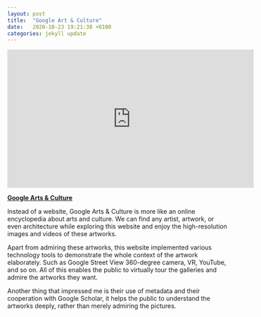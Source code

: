 ```yaml
---
layout: post
title:  "Google Art & Culture"
date:   2020-10-23 19:21:38 +0100
categories: jekyll update
---
```


<iframe width="560" height="315" src="https://www.youtube.com/embed/BNePh3hhsU4" frameborder="0" allow="accelerometer; autoplay; clipboard-write; encrypted-media; gyroscope; picture-in-picture" allowfullscreen></iframe>

**[Google Arts & Culture](https://artsandculture.google.com/explore)**

Instead of a website, Google Arts & Culture is more like an online encyclopedia about arts and culture. We can find any artist, artwork, or even architecture while exploring this website and enjoy the high-resolution images and videos of these artworks.

Apart from admiring these artworks, this website implemented various technology tools to demonstrate the whole context of the artwork elaborately. Such as Google Street View 360-degree camera, VR, YouTube, and so on. All of this enables the public to virtually tour the galleries and admire the artworks they want. 

Another thing that impressed me is their use of metadata and their cooperation with Google Scholar, it helps the public to understand the artworks deeply, rather than merely admiring the pictures.
